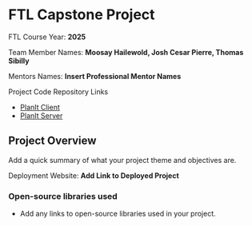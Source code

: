 # FTL Capstone Project

FTL Course Year: **2025**

Team Member Names: **Moosay Hailewold, Josh Cesar Pierre, Thomas Sibilly**

Mentors Names: **Insert Professional Mentor Names**

Project Code Repository Links

- [PlanIt Client](https://github.com/PlanIt-Org/planit-client)
- [PlanIt Server](https://github.com/PlanIt-Org/planit-server)

## Project Overview

Add a quick summary of what your project theme and objectives are.

Deployment Website: **Add Link to Deployed Project**

### Open-source libraries used

- Add any links to open-source libraries used in your project.
